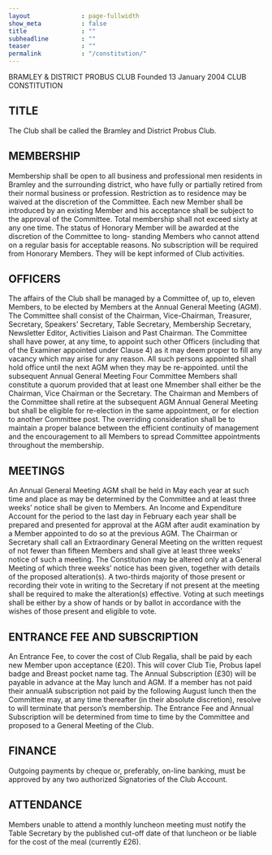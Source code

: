 ```yaml
---
layout              : page-fullwidth
show_meta           : false
title               : ""
subheadline         : ""
teaser              : ""
permalink           : "/constitution/"
---
```

BRAMLEY & DISTRICT
PROBUS CLUB
Founded 13 January 2004
CLUB CONSTITUTION
## TITLE	
The Club shall be called the Bramley and District Probus Club.
## MEMBERSHIP
Membership  shall be open to  all business  and professional  men residents  in  Bramley and the
surrounding district, who have fully or partially retired from their normal business or profession.
Restriction as to residence may be waived at the discretion of the Committee.   Each new Member
shall be introduced by an existing Member and his acceptance shall be subject to the approval of
the Committee.  Total membership shall not exceed sixty at any one time.
The  status  of  Honorary  Member  will  be  awarded  at  the  discretion  of  the  Committee  to  long-
standing Members who cannot attend on a regular basis for acceptable reasons.   No subscription
will be required from Honorary Members.   They will be kept informed of Club activities.
## OFFICERS
The affairs of the Club shall be managed by a Committee of, up to, eleven Members, to be elected
by  Members  at  the  Annual  General  Meeting  (AGM).      The  Committee  shall  consist  of  the
Chairman,  Vice-Chairman,  Treasurer,  Secretary,  Speakers’  Secretary,  Table  Secretary,
Membership Secretary, Newsletter Editor, Activities Liaison and Past Chairman.
The Committee shall have power, at any time, to appoint such other Officers (including that of
the Examiner appointed under Clause 4) as it may deem proper to fill any vacancy which may
arise for any reason. All such persons appointed shall hold office until the next AGM when they
may be re-appointed. until the subsequent Annual General Meeting
Four Committee Members shall constitute a quorum provided that at least one Mmember shall
either be the Chairman, Vice Chairman or the Secretary.
The  Chairman  and  Members  of  the  Committee  shall  retire  at  the  subsequent  AGM  Annual
General Meeting but shall be eligible for re-election in the same appointment, or for election to
another Committee post.   The overriding consideration shall be to maintain a proper balance
between the efficient continuity of management and the encouragement to all Members to spread
Committee appointments throughout the membership.
## MEETINGS
An Annual General Meeting AGM shall be held in May each year at such time and place as may
be determined by the Committee and at least three weeks’ notice shall be given to Members.  An
Income and Expenditure Account for the period to the last day in February each year shall be
prepared and presented for approval at the AGM after audit examination by a Member appointed
to do so at the previous AGM.
The Chairman or Secretary shall call an Extraordinary General Meeting on the written request of
not fewer than fifteen Members and shall give at least three weeks’ notice of such a meeting.
The Constitution may be altered only at a General Meeting of which three weeks’ notice has been
given, together with details of the proposed alteration(s).   A two-thirds majority of those present
or recording their vote in writing to the Secretary if not present at the meeting shall be required
to make the alteration(s) effective.   Voting at such meetings shall be either by a show of hands
or by ballot in accordance with the wishes of those present and eligible to vote.
## ENTRANCE FEE AND SUBSCRIPTION
An Entrance Fee, to cover the cost of Club Regalia,  shall be paid by each new Member upon
acceptance (£20).  This will cover Club Tie, Probus lapel badge and Breast pocket name tag.  The
Annual Subscription (£30) will be payable in advance at the May lunch and AGM.  If a  member
has  not  paid  their  annualA  subscription  not  paid  by  the  following  August  lunch  then  the
Committee may, at any time thereafter (in their absolute discretion), resolve to will terminate that
person’s membership.
The  Entrance  Fee  and  Annual  Subscription  will  be  determined  from  time  to  time  by  the
Committee and proposed to a General Meeting of the Club.
## FINANCE
Outgoing  payments  by  cheque  or,  preferably,  on-line  banking,  must  be  approved  by  any  two
authorized Signatories of the Club Account.
## ATTENDANCE
Members unable to attend a monthly luncheon meeting must notify the Table Secretary by the
published cut-off date of that luncheon or be liable for the cost of the meal  (currently £26).